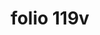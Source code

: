 ---
layout: edition
title: folio 119v
manuscript: Florence, Biblioteca Marucelliana, Carte Rajna XIX.15
sigla: R
iip: r119v.tif
milestone: 238
---